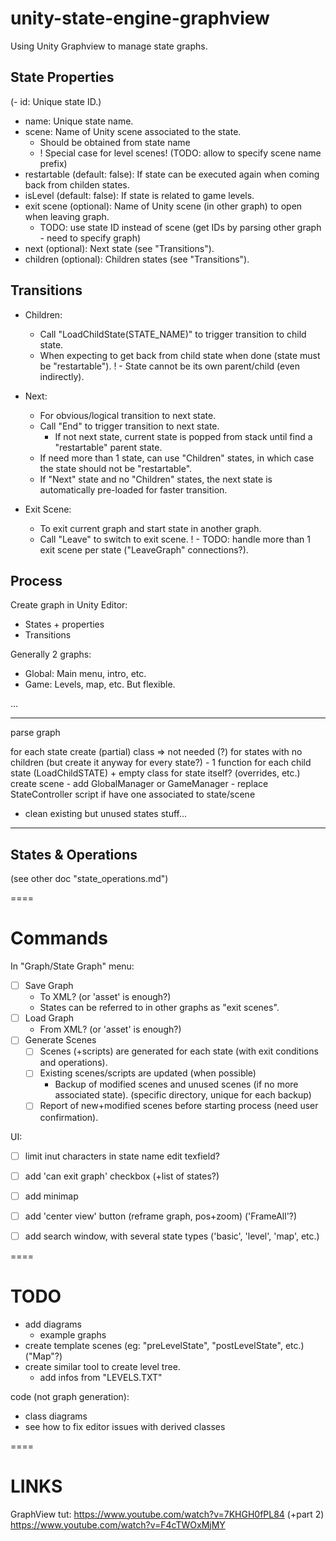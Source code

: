# unity-state-engine-graphview
Using Unity Graphview to manage state graphs.


## State Properties

(- id: Unique state ID.)
- name: Unique state name.
- scene: Name of Unity scene associated to the state.
    - Should be obtained from state name
	- ! Special case for level scenes! (TODO: allow to specify scene name prefix)
- restartable (default: false): If state can be executed again when coming back from childen states.
- isLevel (default: false): If state is related to game levels.
- exit scene (optional): Name of Unity scene (in other graph) to open when leaving graph.
	- TODO: use state ID instead of scene (get IDs by parsing other graph - need to specify graph)
- next (optional): Next state (see "Transitions").
- children (optional): Children states (see "Transitions").


## Transitions

- Children:
	- Call "LoadChildState(STATE_NAME)" to trigger transition to child state.
	- When expecting to get back from child state when done (state must be "restartable").
	! - State cannot be its own parent/child (even indirectly).

- Next:
	- For obvious/logical transition to next state.
	- Call "End" to trigger transition to next state.
		- If not next state, current state is popped from stack until find a "restartable" parent state.
	- If need more than 1 state, can use "Children" states, in which case the state should not be "restartable".
	- If "Next" state and no "Children" states, the next state is automatically pre-loaded for faster transition.

- Exit Scene:
	- To exit current graph and start state in another graph.
	- Call "Leave" to switch to exit scene.
		! - TODO: handle more than 1 exit scene per state ("LeaveGraph" connections?).


## Process

Create graph in Unity Editor:
- States + properties
- Transitions

Generally 2 graphs:
- Global: Main menu, intro, etc.
- Game: Levels, map, etc.
But flexible.

...

----
parse graph

for each state
	create (partial) class
	=> not needed (?) for states with no children
	(but create it anyway for every state?)
		- 1 function for each child state (LoadChildSTATE)
		+ empty class for state itself? (overrides, etc.)
	create scene
		- add GlobalManager or GameManager
		- replace StateController script if have one associated to state/scene

+ clean existing but unused states stuff...
----

## States & Operations

(see other doc "state_operations.md")


====

# Commands

In "Graph/State Graph" menu:
- [ ] Save Graph
	- To XML? (or 'asset' is enough?)
	- States can be referred to in other graphs as "exit scenes".
- [ ] Load Graph
	- From XML? (or 'asset' is enough?)
- [ ] Generate Scenes
	- [ ] Scenes (+scripts) are generated for each state (with exit conditions and operations).
	- [ ] Existing scenes/scripts are updated (when possible)
		- Backup of modified scenes and unused scenes (if no more associated state).
			(specific directory, unique for each backup)
    - [ ] Report of new+modified scenes before starting process (need user confirmation).

UI:
- [ ] limit inut characters in state name edit texfield?
- [ ] add 'can exit graph' checkbox (+list of states?)
- [ ] add minimap
- [ ] add 'center view' button (reframe graph, pos+zoom) ('FrameAll'?)
- [ ] add search window, with several state types ('basic', 'level', 'map', etc.)


====

# TODO

- add diagrams
	- example graphs
- create template scenes (eg: "preLevelState", "postLevelState", etc.) ("Map"?)
- create similar tool to create level tree.
	+ add infos from "LEVELS.TXT"


code (not graph generation):
- class diagrams
- see how to fix editor issues with derived classes

====

# LINKS

GraphView tut:
https://www.youtube.com/watch?v=7KHGH0fPL84
(+part 2)
https://www.youtube.com/watch?v=F4cTWOxMjMY

